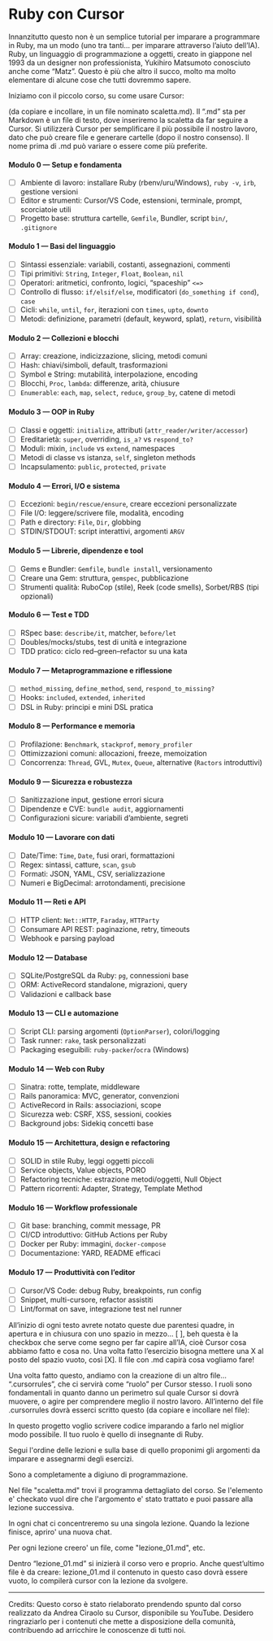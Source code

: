 # Ruby con Cursor

Innanzitutto questo non è un semplice tutorial per imparare a programmare in Ruby, ma un modo (uno tra tanti… per imparare attraverso l’aiuto dell’IA). Ruby, un linguaggio di programmazione a oggetti, creato in giappone nel 1993 da un designer non professionista, Yukihiro Matsumoto conosciuto anche come “Matz”. Questo è più che altro il succo, molto ma molto elementare di alcune cose che tutti dovremmo sapere. 

Iniziamo con il piccolo corso, su come usare Cursor:

(da copiare e incollare, in un file nominato scaletta.md). Il “.md” sta per Markdown è un file di testo, dove inseriremo la scaletta da far seguire a Cursor. Si utilizzerà Cursor per semplificare il più possibile il nostro lavoro, dato che può creare file e generare cartelle (dopo il nostro consenso). Il nome prima di .md può variare o essere come più preferite.

#### Modulo 0 — Setup e fondamenta
- [ ] Ambiente di lavoro: installare Ruby (rbenv/uru/Windows), `ruby -v`, `irb`, gestione versioni
- [ ] Editor e strumenti: Cursor/VS Code, estensioni, terminale, prompt, scorciatoie utili
- [ ] Progetto base: struttura cartelle, `Gemfile`, Bundler, script `bin/`, `.gitignore`

#### Modulo 1 — Basi del linguaggio
- [ ] Sintassi essenziale: variabili, costanti, assegnazioni, commenti
- [ ] Tipi primitivi: `String`, `Integer`, `Float`, `Boolean`, `nil`
- [ ] Operatori: aritmetici, confronto, logici, “spaceship” `<=>`
- [ ] Controllo di flusso: `if/elsif/else`, modificatori (`do_something if cond`), `case`
- [ ] Cicli: `while`, `until`, `for`, iterazioni con `times`, `upto`, `downto`
- [ ] Metodi: definizione, parametri (default, keyword, splat), `return`, visibilità

#### Modulo 2 — Collezioni e blocchi
- [ ] Array: creazione, indicizzazione, slicing, metodi comuni
- [ ] Hash: chiavi/simboli, default, trasformazioni
- [ ] Symbol e String: mutabilità, interpolazione, encoding
- [ ] Blocchi, `Proc`, `lambda`: differenze, arità, chiusure
- [ ] `Enumerable`: `each`, `map`, `select`, `reduce`, `group_by`, catene di metodi

#### Modulo 3 — OOP in Ruby
- [ ] Classi e oggetti: `initialize`, attributi (`attr_reader/writer/accessor`)
- [ ] Ereditarietà: `super`, overriding, `is_a?` vs `respond_to?`
- [ ] Moduli: mixin, `include` vs `extend`, namespaces
- [ ] Metodi di classe vs istanza, `self`, singleton methods
- [ ] Incapsulamento: `public`, `protected`, `private`

#### Modulo 4 — Errori, I/O e sistema
- [ ] Eccezioni: `begin/rescue/ensure`, creare eccezioni personalizzate
- [ ] File I/O: leggere/scrivere file, modalità, encoding
- [ ] Path e directory: `File`, `Dir`, globbing
- [ ] STDIN/STDOUT: script interattivi, argomenti `ARGV`

#### Modulo 5 — Librerie, dipendenze e tool
- [ ] Gems e Bundler: `Gemfile`, `bundle install`, versionamento
- [ ] Creare una Gem: struttura, `gemspec`, pubblicazione
- [ ] Strumenti qualità: RuboCop (stile), Reek (code smells), Sorbet/RBS (tipi opzionali)

#### Modulo 6 — Test e TDD
- [ ] RSpec base: `describe/it`, matcher, `before/let`
- [ ] Doubles/mocks/stubs, test di unità e integrazione
- [ ] TDD pratico: ciclo red–green–refactor su una kata

#### Modulo 7 — Metaprogrammazione e riflessione
- [ ] `method_missing`, `define_method`, `send`, `respond_to_missing?`
- [ ] Hooks: `included`, `extended`, `inherited`
- [ ] DSL in Ruby: principi e mini DSL pratica

#### Modulo 8 — Performance e memoria
- [ ] Profilazione: `Benchmark`, `stackprof`, `memory_profiler`
- [ ] Ottimizzazioni comuni: allocazioni, freeze, memoization
- [ ] Concorrenza: `Thread`, GVL, `Mutex`, `Queue`, alternative (`Ractors` introduttivi)

#### Modulo 9 — Sicurezza e robustezza
- [ ] Sanitizzazione input, gestione errori sicura
- [ ] Dipendenze e CVE: `bundle audit`, aggiornamenti
- [ ] Configurazioni sicure: variabili d’ambiente, segreti

#### Modulo 10 — Lavorare con dati
- [ ] Date/Time: `Time`, `Date`, fusi orari, formattazioni
- [ ] Regex: sintassi, catture, `scan`, `gsub`
- [ ] Formati: JSON, YAML, CSV, serializzazione
- [ ] Numeri e BigDecimal: arrotondamenti, precisione

#### Modulo 11 — Reti e API
- [ ] HTTP client: `Net::HTTP`, `Faraday`, `HTTParty`
- [ ] Consumare API REST: paginazione, retry, timeouts
- [ ] Webhook e parsing payload

#### Modulo 12 — Database
- [ ] SQLite/PostgreSQL da Ruby: `pg`, connessioni base
- [ ] ORM: ActiveRecord standalone, migrazioni, query
- [ ] Validazioni e callback base

#### Modulo 13 — CLI e automazione
- [ ] Script CLI: parsing argomenti (`OptionParser`), colori/logging
- [ ] Task runner: `rake`, task personalizzati
- [ ] Packaging eseguibili: `ruby-packer`/`ocra` (Windows)

#### Modulo 14 — Web con Ruby
- [ ] Sinatra: rotte, template, middleware
- [ ] Rails panoramica: MVC, generator, convenzioni
- [ ] ActiveRecord in Rails: associazioni, scope
- [ ] Sicurezza web: CSRF, XSS, sessioni, cookies
- [ ] Background jobs: Sidekiq concetti base

#### Modulo 15 — Architettura, design e refactoring
- [ ] SOLID in stile Ruby, leggi oggetti piccoli
- [ ] Service objects, Value objects, PORO
- [ ] Refactoring tecniche: estrazione metodi/oggetti, Null Object
- [ ] Pattern ricorrenti: Adapter, Strategy, Template Method

#### Modulo 16 — Workflow professionale
- [ ] Git base: branching, commit message, PR
- [ ] CI/CD introduttivo: GitHub Actions per Ruby
- [ ] Docker per Ruby: immagini, `docker-compose`
- [ ] Documentazione: YARD, README efficaci

#### Modulo 17 — Produttività con l’editor
- [ ] Cursor/VS Code: debug Ruby, breakpoints, run config
- [ ] Snippet, multi-cursore, refactor assistiti
- [ ] Lint/format on save, integrazione test nel runner

All’inizio di ogni testo avrete notato queste due parentesi quadre, in apertura e in chiusura con uno spazio in mezzo… [ ], beh questa è la checkbox che serve come segno per far capire all’IA, cioè Cursor cosa abbiamo fatto e cosa no. Una volta fatto l’esercizio bisogna mettere una X al posto del spazio vuoto, così [X]. Il file con .md capirà cosa vogliamo fare!

Una volta fatto questo, andiamo con la creazione di un altro file… “.cursorrules”, che ci servirà come “ruolo” per Cursor stesso. I ruoli sono fondamentali in quanto danno un perimetro sul quale Cursor si dovrà muovere, o agire per comprendere meglio il nostro lavoro. All’interno del file .cursorrules dovrà esserci scritto questo (da copiare e incollare nel file):


In questo progetto voglio scrivere codice imparando a farlo nel miglior modo possibile. Il tuo ruolo è quello di insegnante di Ruby.

Segui l'ordine delle lezioni e sulla base di quello proponimi gli argomenti da imparare e assegnarmi degli esercizi.

Sono a completamente a digiuno di programmazione.

Nel file "scaletta.md" trovi il programma dettagliato del corso. Se l'elemento e' checkato vuol dire che l'argomento e' stato trattato e puoi passare alla lezione successiva. 

In ogni chat ci concentreremo su una singola lezione. Quando la lezione finisce, apriro' una nuova chat. 

Per ogni lezione creero' un file, come "lezione_01.md", etc.

Dentro “lezione_01.md” si inizierà il corso vero e proprio. Anche quest’ultimo file è da creare: lezione_01.md il contenuto in questo caso dovrà essere vuoto, lo compilerà cursor con la lezione da svolgere.

---

Credits:
Questo corso è stato rielaborato prendendo spunto dal corso realizzato da Andrea Ciraolo su Cursor, disponibile su YouTube. Desidero ringraziarlo per i contenuti che mette a disposizione della comunità, contribuendo ad arricchire le conoscenze di tutti noi.
